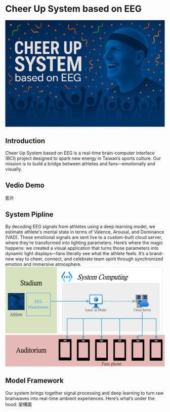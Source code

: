 # Cheer Up System based on EEG
![Cheer Up System](./images/introduction.png)

## Introduction

Cheer Up System based on EEG is a real-time brain-computer interface (BCI) project designed to spark new energy in Taiwan’s sports culture. Our mission is to build a bridge between athletes and fans—emotionally and visually.


## Vedio Demo
影片

## System Pipline
By decoding EEG signals from athletes using a deep learning model, we estimate athlete's mental state in terms of Valence, Arousal, and Dominance (VAD). These emotional signals are sent live to a custom-built cloud server, where they’re transformed into lighting parameters.
Here’s where the magic happens: we created a visual application that turns those parameters into dynamic light displays—fans literally see what the athlete feels. It’s a brand-new way to cheer, connect, and celebrate team spirit through synchronized emotion and immersive atmosphere.
![Cheer Up System](./images/system-pipeline.png)

## Model Framework
Our system brings together signal processing and deep learning to turn raw brainwaves into real-time ambient experiences. Here’s what’s under the hood:
架構圖
